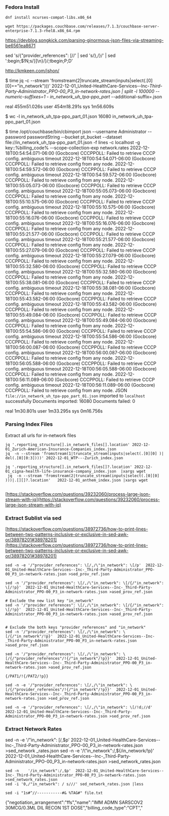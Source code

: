 ### Fedora Install

```shell
dnf install ncurses-compat-libs.x86_64

wget https://packages.couchbase.com/releases/7.1.3/couchbase-server-enterprise-7.1.3-rhel8.x86_64.rpm

```


https://devblog.songkick.com/parsing-ginormous-json-files-via-streaming-be6561ea8671
<!--  -->
sed 's/{"provider_references": \[//' | sed 's/},/}/' | sed ':begin;$!N;s/}\]\n}/}/;tbegin;P;D'

http://kmkeen.com/jshon/


$ time  jq -c --stream 'fromstream(2|truncate_stream(inputs|select(.[0][0]=="in_network")))'  2022-12-01_United-HealthCare-Services--Inc-_Third-Party-Administrator_PPO-00_P3_in-network-rates.json  | split -l 100000 --numeric-suffixes=1 - in_network_uh_tpa-ppo_part_ --additional-suffix=.json

real    455m51.026s
user    454m18.291s
sys     1m56.609s


$ wc -l in_network_uh_tpa-ppo_part_01.json
16080 in_network_uh_tpa-ppo_part_01.json



$ time  /opt/couchbase/bin/cbimport  json --username  Administrator  --password passwordString --bucket pt_bucket --dataset file://in_network_uh_tpa-ppo_part_01.json            -f lines -c localhost -g key::%billing_code%  --scope-collection-exp network.rates
2022-12-18T00:54:54.071-06:00 (Gocbcore) CCCPPOLL: Failed to retrieve CCCP config. ambiguous timeout
2022-12-18T00:54:54.071-06:00 (Gocbcore) CCCPPOLL: Failed to retrieve config from any node.
2022-12-18T00:54:59.572-06:00 (Gocbcore) CCCPPOLL: Failed to retrieve CCCP config. ambiguous timeout
2022-12-18T00:54:59.572-06:00 (Gocbcore) CCCPPOLL: Failed to retrieve config from any node.
2022-12-18T00:55:05.073-06:00 (Gocbcore) CCCPPOLL: Failed to retrieve CCCP config. ambiguous timeout
2022-12-18T00:55:05.073-06:00 (Gocbcore) CCCPPOLL: Failed to retrieve config from any node.
2022-12-18T00:55:10.575-06:00 (Gocbcore) CCCPPOLL: Failed to retrieve CCCP config. ambiguous timeout
2022-12-18T00:55:10.575-06:00 (Gocbcore) CCCPPOLL: Failed to retrieve config from any node.
2022-12-18T00:55:16.076-06:00 (Gocbcore) CCCPPOLL: Failed to retrieve CCCP config. ambiguous timeout
2022-12-18T00:55:16.076-06:00 (Gocbcore) CCCPPOLL: Failed to retrieve config from any node.
2022-12-18T00:55:21.577-06:00 (Gocbcore) CCCPPOLL: Failed to retrieve CCCP config. ambiguous timeout
2022-12-18T00:55:21.577-06:00 (Gocbcore) CCCPPOLL: Failed to retrieve config from any node.
2022-12-18T00:55:27.079-06:00 (Gocbcore) CCCPPOLL: Failed to retrieve CCCP config. ambiguous timeout
2022-12-18T00:55:27.079-06:00 (Gocbcore) CCCPPOLL: Failed to retrieve config from any node.
2022-12-18T00:55:32.580-06:00 (Gocbcore) CCCPPOLL: Failed to retrieve CCCP config. ambiguous timeout
2022-12-18T00:55:32.580-06:00 (Gocbcore) CCCPPOLL: Failed to retrieve config from any node.
2022-12-18T00:55:38.081-06:00 (Gocbcore) CCCPPOLL: Failed to retrieve CCCP config. ambiguous timeout
2022-12-18T00:55:38.081-06:00 (Gocbcore) CCCPPOLL: Failed to retrieve config from any node.
2022-12-18T00:55:43.582-06:00 (Gocbcore) CCCPPOLL: Failed to retrieve CCCP config. ambiguous timeout
2022-12-18T00:55:43.582-06:00 (Gocbcore) CCCPPOLL: Failed to retrieve config from any node.
2022-12-18T00:55:49.084-06:00 (Gocbcore) CCCPPOLL: Failed to retrieve CCCP config. ambiguous timeout
2022-12-18T00:55:49.084-06:00 (Gocbcore) CCCPPOLL: Failed to retrieve config from any node.
2022-12-18T00:55:54.586-06:00 (Gocbcore) CCCPPOLL: Failed to retrieve CCCP config. ambiguous timeout
2022-12-18T00:55:54.586-06:00 (Gocbcore) CCCPPOLL: Failed to retrieve config from any node.
2022-12-18T00:56:00.087-06:00 (Gocbcore) CCCPPOLL: Failed to retrieve CCCP config. ambiguous timeout
2022-12-18T00:56:00.087-06:00 (Gocbcore) CCCPPOLL: Failed to retrieve config from any node.
2022-12-18T00:56:05.588-06:00 (Gocbcore) CCCPPOLL: Failed to retrieve CCCP config. ambiguous timeout
2022-12-18T00:56:05.588-06:00 (Gocbcore) CCCPPOLL: Failed to retrieve config from any node.
2022-12-18T00:56:11.089-06:00 (Gocbcore) CCCPPOLL: Failed to retrieve CCCP config. ambiguous timeout
2022-12-18T00:56:11.089-06:00 (Gocbcore) CCCPPOLL: Failed to retrieve config from any node.
JSON `file://in_network_uh_tpa-ppo_part_01.json` imported to `localhost` successfully
Documents imported: 16080 Documents failed: 0

real    1m30.801s
user    1m33.295s
sys     0m16.756s

### Parsing Index Files

Extract all urls for in-network files 
```shell
jq '.reporting_structure[].in_network_files[].location' 2022-12-01_Zurich-American-Insurance-Companies_index.json 
jq  -n --stream 'fromstream(1|truncate_stream(inputs|select(.[0][0] )| del(.[0][0:3])))' 2022-12-01_WTP---Zurich_index.json 

jq '.reporting_structure[].in_network_files[]?.location' 2022-12-01_cigna-health-life-insurance-company_index.json  |xargs wget 
 jq  -n --stream 'fromstream(2|truncate_stream(inputs|select(.[0][0] )))|.[][]?.location'   2022-12-01_anthem_index.json |xargs wget 


```
[https://stackoverflow.com/questions/39232060/process-large-json-stream-with-jq](https://stackoverflow.com/questions/39232060/process-large-json-stream-with-jq)
### Extract Sublist via sed
[https://stackoverflow.com/questions/38972736/how-to-print-lines-between-two-patterns-inclusive-or-exclusive-in-sed-awk-or/38978201#38978201](https://stackoverflow.com/questions/38972736/how-to-print-lines-between-two-patterns-inclusive-or-exclusive-in-sed-awk-or/38978201#38978201)
```shell
sed -n -e '/"provider_references": \[/,/\"in_network": \[/p'  2022-12-01_United-HealthCare-Services--Inc-_Third-Party-Administrator_PPO-00_P3_in-network-rates.json >sed_prov_ref.json 
```

```shell
sed -n '/"provider_references": \[/,/\"in_network": \[/{/"in_network": \[/!p}'  2022-12-01_United-HealthCare-Services--Inc-_Third-Party-Administrator_PPO-00_P3_in-network-rates.json >ased_prov_ref.json 

# Exclude the new list key "in_network"
sed -n '/"provider_references": \[/,/\"in_network": \[/{/"in_network": \[/!p}'  2022-12-01_United-HealthCare-Services--Inc-_Third-Party-Administrator_PPO-00_P3_in-network-rates.json >ased_prov_ref.json 


# Exclude the both keys "provider_references" and "in_network"
sed -n '/"provider_references": \[/,/\"in_network": \[/{/"in_network"/!p}'  2022-12-01_United-HealthCare-Services--Inc-_Third-Party-Administrator_PPO-00_P3_in-network-rates.json >ased_prov_ref.json 

sed -n '/"provider_references": \[/,/\"in_network": \[/{/"provider_references"/!{/"in_network"/!p}}'  2022-12-01_United-HealthCare-Services--Inc-_Third-Party-Administrator_PPO-00_P3_in-network-rates.json >ased_prov_ref.json

{/PAT1/!{/PAT2/!p}}

sed -n -e '/"provider_references": \[/,/\"in_network": \[/{/"provider_references"/!{/"in_network"/!p}}'  2022-12-01_United-HealthCare-Services--Inc-_Third-Party-Administrator_PPO-00_P3_in-network-rates.json >sed_prov_ref.json 

sed -n -e '/"provider_references": \[/,/\"in_network": \[/!d;//d'  2022-12-01_United-HealthCare-Services--Inc-_Third-Party-Administrator_PPO-00_P3_in-network-rates.json >sed_prov_ref.json 

```
### Extract Network Rates
sed -n -e '/\"in_network": \[/,$p'  2022-12-01_United-HealthCare-Services--Inc-_Third-Party-Administrator_PPO-00_P3_in-network-rates.json >sed_network
_rates.json 
sed -n -e '/\"in_network":/,${/in_network/!p}'  2022-12-01_United-HealthCare-Services--Inc-_Third-Party-Administrator_PPO-00_P3_in-network-rates.json >sed_network_rates.json 

```shell
sed -n    '/in_network":/,$p'  2022-12-01_United-HealthCare-Services--Inc-_Third-Party-Administrator_PPO-00_P3_in-network-rates.json >sed_network_rates.json 
sed -i '0,/"in_network": / s///' sed_network_rates.json |less

sed -i "1s#^//-----------#& %TAG#" file.txt
```


 {"negotiation_arrangement":"ffs","name":"IMM ADMN SARSCOV2 30MCG/0.3ML DIL RECON 1ST DOSE","billing_code_type":"CPT","
